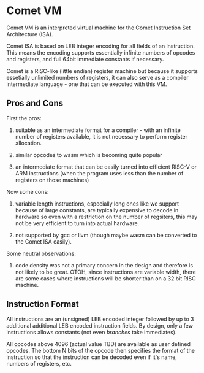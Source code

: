# Comet VM

Comet VM is an interpreted virtual machine for the Comet Instruction
Set Architecture (ISA).

Comet ISA is based on LEB integer encoding for all fields of an
instruction. This means the encoding supports essentially infinite
numbers of opcodes and registers, and full 64bit immediate constants
if necessary.

Comet is a RISC-like (little endian) register machine but because it
supports essetially unlimited numbers of registers, it can also serve
as a compiler intermediate language - one that can be executed with
this VM.

## Pros and Cons

First the pros:

1) suitable as an intermediate format for a compiler - with an
infinite number of registers available, it is not necessary to perform
register allocation.

2) similar opcodes to wasm which is becoming quite popular

3) an intermediate format that can be easily turned into efficient
RISC-V or ARM instructions (when the program uses less than the number
of registers on those machines)

Now some cons:

1) variable length instructions, especially long ones like we support
because of large constants, are typically expensive to decode in
hardware so even with a restriction on the number of regsiters, this
may not be very efficient to turn into actual hardware.

2) not supported by gcc or llvm (though maybe wasm can be converted to
the Comet ISA easily).

Some neutral observations:

1) code density was not a primary concern in the design and therefore
is not likely to be great. OTOH, since instructions are variable
width, there are some cases where instructions will be shorter than on
a 32 bit RISC machine.

## Instruction Format

All instructions are an (unsigned) LEB encoded integer followed by up
to 3 additional additional LEB encoded instruction fields. By design,
only a few instructions allows constants (not even *branches* take
immediates).

All opcodes above 4096 (actual value TBD) are available as user
defined opcodes. The bottom N bits of the opcode then specifies the
format of the instruction so that the instruction can be decoded even
if it's name, numbers of registers, etc.
